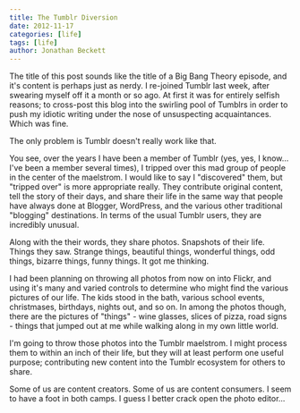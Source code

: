 ```yaml
---
title: The Tumblr Diversion
date: 2012-11-17
categories: [life]
tags: [life]
author: Jonathan Beckett
---
```


The title of this post sounds like the title of a Big Bang Theory episode, and it's content is perhaps just as nerdy. I re-joined Tumblr last week, after swearing myself off it a month or so ago. At first it was for entirely selfish reasons; to cross-post this blog into the swirling pool of Tumblrs in order to push my idiotic writing under the nose of unsuspecting acquaintances. Which was fine.

The only problem is Tumblr doesn't really work like that.

You see, over the years I have been a member of Tumblr (yes, yes, I know... I've been a member several times), I tripped over this mad group of people in the center of the maelstrom. I would like to say I "discovered" them, but "tripped over" is more appropriate really. They contribute original content, tell the story of their days, and share their life in the same way that people have always done at Blogger, WordPress, and the various other traditional "blogging" destinations. In terms of the usual Tumblr users, they are incredibly unusual.

Along with the their words, they share photos. Snapshots of their life. Things they saw. Strange things, beautiful things, wonderful things, odd things, bizarre things, funny things. It got me thinking.

I had been planning on throwing all photos from now on into Flickr, and using it's many and varied controls to determine who might find the various pictures of our life. The kids stood in the bath, various school events, christmases, birthdays, nights out, and so on. In among the photos though, there are the pictures of "things" - wine glasses, slices of pizza, road signs - things that jumped out at me while walking along in my own little world.

I'm going to throw those photos into the Tumblr maelstrom. I might process them to within an inch of their life, but they will at least perform one useful purpose; contributing new content into the Tumblr ecosystem for others to share.

Some of us are content creators. Some of us are content consumers. I seem to have a foot in both camps. I guess I better crack open the photo editor...